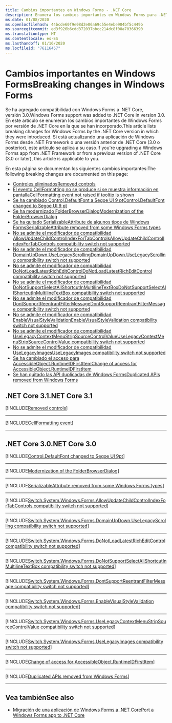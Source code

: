 ```yaml
---
title: Cambios importantes en Windows Forms - .NET Core
description: Enumera los cambios importantes en Windows Forms para .NET Core.
ms.date: 01/08/2020
ms.openlocfilehash: 44bcde60f9e08d2e06a69c55e4ebe904bf5c449b
ms.sourcegitcommit: ed3f926b6cdd372037bbcc214dc8f08a70366390
ms.translationtype: HT
ms.contentlocale: es-ES
ms.lasthandoff: 01/16/2020
ms.locfileid: "76116457"
---
```

# <a name="breaking-changes-in-windows-forms"></a><span data-ttu-id="5c697-103">Cambios importantes en Windows Forms</span><span class="sxs-lookup"><span data-stu-id="5c697-103">Breaking changes in Windows Forms</span></span>

<span data-ttu-id="5c697-104">Se ha agregado compatibilidad con Windows Forms a .NET Core, versión 3.0.</span><span class="sxs-lookup"><span data-stu-id="5c697-104">Windows Forms support was added to .NET Core in version 3.0.</span></span> <span data-ttu-id="5c697-105">En este artículo se enumeran los cambios importantes de Windows Forms por versión de .NET Core en la que se han incorporado.</span><span class="sxs-lookup"><span data-stu-id="5c697-105">This article lists breaking changes for Windows Forms by the .NET Core version in which they were introduced.</span></span> <span data-ttu-id="5c697-106">Si está actualizando una aplicación de Windows Forms desde .NET Framework o una versión anterior de .NET Core (3.0 o posterior), este artículo se aplica a su caso.</span><span class="sxs-lookup"><span data-stu-id="5c697-106">If you're upgrading a Windows Forms app from .NET Framework or from a previous version of .NET Core (3.0 or later), this article is applicable to you.</span></span>

<span data-ttu-id="5c697-107">En esta página se documentan los siguientes cambios importantes:</span><span class="sxs-lookup"><span data-stu-id="5c697-107">The following breaking changes are documented on this page:</span></span>

- [<span data-ttu-id="5c697-108">Controles eliminados</span><span class="sxs-lookup"><span data-stu-id="5c697-108">Removed controls</span></span>](#removed-controls)
- [<span data-ttu-id="5c697-109">El evento CellFormatting no se produce si se muestra información en pantalla</span><span class="sxs-lookup"><span data-stu-id="5c697-109">CellFormatting event not raised if tooltip is shown</span></span>](#cellformatting-event-not-raised-if-tooltip-is-shown)
- [<span data-ttu-id="5c697-110">Se ha cambiado Control.DefaultFont a Segoe UI 9 pt</span><span class="sxs-lookup"><span data-stu-id="5c697-110">Control.DefaultFont changed to Segoe UI 9 pt</span></span>](#default-control-font-changed-to-segoe-ui-9-pt)
- [<span data-ttu-id="5c697-111">Se ha modernizado FolderBrowserDialog</span><span class="sxs-lookup"><span data-stu-id="5c697-111">Modernization of the FolderBrowserDialog</span></span>](#modernization-of-the-folderbrowserdialog)
- [<span data-ttu-id="5c697-112">Se ha quitado SerializableAttribute de algunos tipos de Windows Forms</span><span class="sxs-lookup"><span data-stu-id="5c697-112">SerializableAttribute removed from some Windows Forms types</span></span>](#serializableattribute-removed-from-some-windows-forms-types)
- [<span data-ttu-id="5c697-113">No se admite el modificador de compatibilidad AllowUpdateChildControlIndexForTabControls</span><span class="sxs-lookup"><span data-stu-id="5c697-113">AllowUpdateChildControlIndexForTabControls compatibility switch not supported</span></span>](#allowupdatechildcontrolindexfortabcontrols-compatibility-switch-not-supported)
- [<span data-ttu-id="5c697-114">No se admite el modificador de compatibilidad DomainUpDown.UseLegacyScrolling</span><span class="sxs-lookup"><span data-stu-id="5c697-114">DomainUpDown.UseLegacyScrolling compatibility switch not supported</span></span>](#domainupdownuselegacyscrolling-compatibility-switch-not-supported)
- [<span data-ttu-id="5c697-115">No se admite el modificador de compatibilidad DoNotLoadLatestRichEditControl</span><span class="sxs-lookup"><span data-stu-id="5c697-115">DoNotLoadLatestRichEditControl compatibility switch not supported</span></span>](#donotloadlatestricheditcontrol-compatibility-switch-not-supported)
- [<span data-ttu-id="5c697-116">No se admite el modificador de compatibilidad DoNotSupportSelectAllShortcutInMultilineTextBox</span><span class="sxs-lookup"><span data-stu-id="5c697-116">DoNotSupportSelectAllShortcutInMultilineTextBox compatibility switch not supported</span></span>](#donotsupportselectallshortcutinmultilinetextbox-compatibility-switch-not-supported)
- [<span data-ttu-id="5c697-117">No se admite el modificador de compatibilidad DontSupportReentrantFilterMessage</span><span class="sxs-lookup"><span data-stu-id="5c697-117">DontSupportReentrantFilterMessage compatibility switch not supported</span></span>](#dontsupportreentrantfiltermessage-compatibility-switch-not-supported)
- [<span data-ttu-id="5c697-118">No se admite el modificador de compatibilidad EnableVisualStyleValidation</span><span class="sxs-lookup"><span data-stu-id="5c697-118">EnableVisualStyleValidation compatibility switch not supported</span></span>](#enablevisualstylevalidation-compatibility-switch-not-supported)
- [<span data-ttu-id="5c697-119">No se admite el modificador de compatibilidad UseLegacyContextMenuStripSourceControlValue</span><span class="sxs-lookup"><span data-stu-id="5c697-119">UseLegacyContextMenuStripSourceControlValue compatibility switch not supported</span></span>](#uselegacycontextmenustripsourcecontrolvalue-compatibility-switch-not-supported)
- [<span data-ttu-id="5c697-120">No se admite el modificador de compatibilidad UseLegacyImages</span><span class="sxs-lookup"><span data-stu-id="5c697-120">UseLegacyImages compatibility switch not supported</span></span>](#uselegacyimages-compatibility-switch-not-supported)
- [<span data-ttu-id="5c697-121">Se ha cambiado el acceso para AccessibleObject.RuntimeIDFirstItem</span><span class="sxs-lookup"><span data-stu-id="5c697-121">Change of access for AccessibleObject.RuntimeIDFirstItem</span></span>](#change-of-access-for-accessibleobjectruntimeidfirstitem)
- [<span data-ttu-id="5c697-122">Se han quitado las API duplicadas de Windows Forms</span><span class="sxs-lookup"><span data-stu-id="5c697-122">Duplicated APIs removed from Windows Forms</span></span>](#duplicated-apis-removed-from-windows-forms)

## <a name="net-core-31"></a><span data-ttu-id="5c697-123">.NET Core 3.1</span><span class="sxs-lookup"><span data-stu-id="5c697-123">.NET Core 3.1</span></span>

[!INCLUDE[Removed controls](~/includes/core-changes/windowsforms/3.1/remove-controls-3.1.md)]

***

[!INCLUDE[CellFormatting event](~/includes/core-changes/windowsforms/3.1/cellformatting-event-not-raised.md)]

***

## <a name="net-core-30"></a><span data-ttu-id="5c697-124">.NET Core 3.0</span><span class="sxs-lookup"><span data-stu-id="5c697-124">.NET Core 3.0</span></span>

[!INCLUDE[Control.DefaultFont changed to Segoe UI 9pt](~/includes/core-changes/windowsforms/3.0/control-defaultfont-changed.md)]

***

[!INCLUDE[Modernization of the FolderBrowserDialog](~/includes/core-changes/windowsforms/3.0/modernized-folderbrowserdialog.md)]

***

[!INCLUDE[SerializableAttribute removed from some Windows Forms types](~/includes/core-changes/windowsforms/3.0/remove-serializationattribute.md)]

***

[!INCLUDE[Switch.System.Windows.Forms.AllowUpdateChildControlIndexForTabControls compatibility switch not supported](~/includes/core-changes/windowsforms/3.0/deprecate-allowupdatechildcontrolindexfortabcontrols.md)]

***

[!INCLUDE[Switch.System.Windows.Forms.DomainUpDown.UseLegacyScrolling compatibility switch not supported](~/includes/core-changes/windowsforms/3.0/deprecate-uselegacyscrolling.md)]

***

[!INCLUDE[Switch.System.Windows.Forms.DoNotLoadLatestRichEditControl compatibility switch not supported](~/includes/core-changes/windowsforms/3.0/deprecate-donotloadlatestricheditcontrol.md)]

***

[!INCLUDE[Switch.System.Windows.Forms.DoNotSupportSelectAllShortcutInMultilineTextBox compatibility switch not supported](~/includes/core-changes/windowsforms/3.0/deprecate-donotsupportselectallshortcutinmultilinetextbox.md)]

***

[!INCLUDE[Switch.System.Windows.Forms.DontSupportReentrantFilterMessage compatibility switch not supported](~/includes/core-changes/windowsforms/3.0/deprecate-dontsupportreentrantfiltermessage.md)]

***

[!INCLUDE[Switch.System.Windows.Forms.EnableVisualStyleValidation compatibility switch not supported](~/includes/core-changes/windowsforms/3.0/deprecate-enablevisualstylevalidation.md)]

***

[!INCLUDE[Switch.System.Windows.Forms.UseLegacyContextMenuStripSourceControlValue compatibility switch not supported](~/includes/core-changes/windowsforms/3.0/deprecate-uselegacycontextmenustripsourcecontrolvalue.md)]

***

[!INCLUDE[Switch.System.Windows.Forms.UseLegacyImages compatibility switch not supported](~/includes/core-changes/windowsforms/3.0/deprecate-uselegacyimages.md)]

***

[!INCLUDE[Change of access for AccessibleObject.RuntimeIDFirstItem](~/includes/core-changes/windowsforms/3.0/changed-access-for-runtimeidfirstitem.md)]

***

[!INCLUDE[Duplicated APIs removed from Windows Forms](~/includes/core-changes/windowsforms/3.0/remove-duplicated-apis.md)]

***

## <a name="see-also"></a><span data-ttu-id="5c697-125">Vea también</span><span class="sxs-lookup"><span data-stu-id="5c697-125">See also</span></span>

- [<span data-ttu-id="5c697-126">Migración de una aplicación de Windows Forms a .NET Core</span><span class="sxs-lookup"><span data-stu-id="5c697-126">Port a Windows Forms app to .NET Core</span></span>](../porting/winforms.md)
